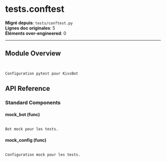 # tests.conftest

**Migré depuis**: `tests/conftest.py`  
**Lignes doc originales**: 5  
**Éléments over-engineered**: 0  

---

## Module Overview

```text


Configuration pytest pour KissBot

```

## API Reference

### Standard Components

#### mock_bot (func)

```text

Bot mock pour les tests.

```

#### mock_config (func)

```text

Configuration mock pour les tests.

```
